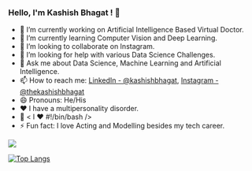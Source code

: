 ### Hello, I'm Kashish Bhagat ! 👋

- 🔭 I’m currently working on Artificial Intelligence Based Virtual Doctor.
- 🌱 I’m currently learning Computer Vision and Deep Learning.
- 👯 I’m looking to collaborate on Instagram.
- 🤔 I’m looking for help with various Data Science Challenges.
- 💬 Ask me about Data Science, Machine Learning and Artificial Intelligence.
- 📫 How to reach me: [LinkedIn - @kashishbhagat](https://www.linkedin.com/in/kashishbhagat/),  [Instagram - @thekashishbhagat](https://www.instagram.com/thekashishbhagat/)
- 😄 Pronouns: He/His
- ❤ I have a multipersonality disorder.
- 🌹 < I ♥️ #!/bin/bash />
- ⚡ Fun fact: I love Acting and Modelling besides my tech career.

<img src="https://github-readme-stats.vercel.app/api?username=kashish45&&show_icons=true&title_color=ffffff&icon_color=bb2acf&text_color=daf7dc&bg_color=A52A2A">

[![Top Langs](https://github-readme-stats.vercel.app/api/top-langs/?username=kashish45&layout=compact&theme=tokyonight)](https://github.com/anuraghazra/github-readme-stats)
